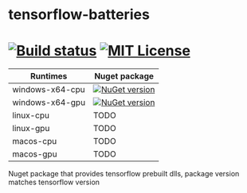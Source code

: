 # tensorflow-batteries

[![Build status](https://ci.appveyor.com/api/projects/status/github/hanabi1224/tensorflow-batteries?branch=master&svg=true)](https://ci.appveyor.com/project/hanabi1224/tensorflow-batteries)
[![MIT License](https://img.shields.io/github/license/hanabi1224/tensorflow-batteries.svg)](https://github.com/hanabi1224/tensorflow-batteries/blob/master/LICENSE)
========

| Runtimes         | Nuget package |
| ---------------  | ------------- |
| windows-x64-cpu  | [![NuGet version](https://badge.fury.io/nu/tensorflow-batteries-windows-x64-cpu.svg)](https://badge.fury.io/nu/tensorflow-batteries-windows-x64-cpu)  |
| windows-x64-gpu  | [![NuGet version](https://badge.fury.io/nu/tensorflow-batteries-windows-x64-gpu.svg)](https://badge.fury.io/nu/tensorflow-batteries-windows-x64-gpu)  |
| linux-cpu        | TODO  |
| linux-gpu        | TODO  |
| macos-cpu        | TODO  |
| macos-gpu        | TODO  |

Nuget package that provides tensorflow prebuilt dlls, package version matches tensorflow version
